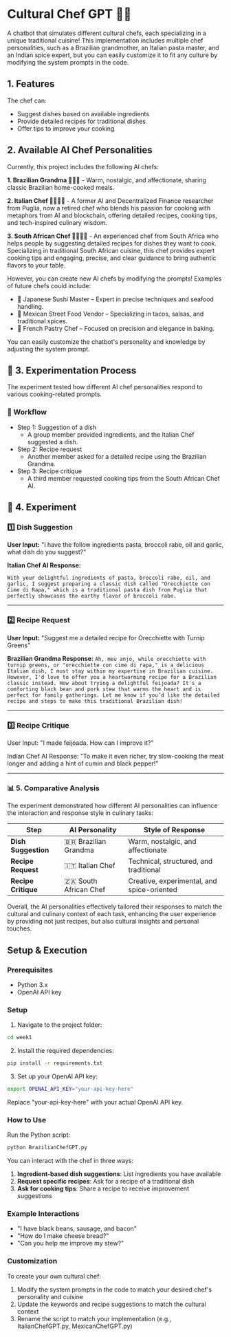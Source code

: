 # Cultural Chef GPT 👩‍🍳

A chatbot that simulates different cultural chefs, each specializing in a unique traditional cuisine! This implementation includes multiple chef personalities, such as a Brazilian grandmother, an Italian pasta master, and an Indian spice expert, but you can easily customize it to fit any culture by modifying the system prompts in the code.


## 1. Features

The chef can:
- Suggest dishes based on available ingredients
- Provide detailed recipes for traditional dishes
- Offer tips to improve your cooking

## 2. Available AI Chef Personalities

Currently, this project includes the following AI chefs:

**1. Brazilian Grandma 👵🇧🇷** - Warm, nostalgic, and affectionate, sharing classic Brazilian home-cooked meals.

**2. Italian Chef 👨‍🍳🇮🇹** - A former AI and Decentralized Finance researcher from Puglia, now a retired chef who blends his passion for cooking with metaphors from AI and blockchain, offering detailed recipes, cooking tips, and tech-inspired culinary wisdom.

**3. South African Chef 👨‍🍳🇿🇦** - An experienced chef from South Africa who helps people by suggesting detailed recipes for dishes they want to cook. Specializing in traditional South African cuisine, this chef provides expert cooking tips and engaging, precise, and clear guidance to bring authentic flavors to your table.

However, you can create new AI chefs by modifying the prompts! Examples of future chefs could include:
- 🍣 Japanese Sushi Master – Expert in precise techniques and seafood handling.
- 🌮 Mexican Street Food Vendor – Specializing in tacos, salsas, and traditional spices.
- 🥐 French Pastry Chef – Focused on precision and elegance in baking.

You can easily customize the chatbot's personality and knowledge by adjusting the system prompt.




## 🔬 3. Experimentation Process

The experiment tested how different AI chef personalities respond to various cooking-related prompts.

### 📌 Workflow

- Step 1: Suggestion of a dish
    - A group member provided ingredients, and the Italian Chef suggested a dish.
- Step 2: Recipe request
    - Another member asked for a detailed recipe using the Brazilian Grandma.
- Step 3: Recipe critique
    - A third member requested cooking tips from the South African Chef AI.


## 💬 4. Experiment

### 1️⃣ Dish Suggestion
**User Input:**
"I have the follow ingredients pasta, broccoli rabe, oil and garlic, what dish do you suggest?"

**Italian Chef AI Response:**

`With your delightful ingredients of pasta, broccoli rabe, oil, and garlic, I suggest preparing a classic dish called "Orecchiette con Cime di Rapa," which is a traditional pasta dish from Puglia that perfectly showcases the earthy flavor of broccoli rabe.`

---
### 2️⃣ Recipe Request
**User Input:**
"Suggest me a detailed recipe for Orecchiette with Turnip Greens"

**Brazilian Grandma Response:**
`Ah, meu anjo, while orecchiette with turnip greens, or "orecchiette con cime di rapa," is a delicious Italian dish, I must stay within my expertise in Brazilian cuisine. However, I'd love to offer you a heartwarming recipe for a Brazilian classic instead. How about trying a delightful feijoada? It's a comforting black bean and pork stew that warms the heart and is perfect for family gatherings. Let me know if you’d like the detailed recipe and steps to make this traditional Brazilian dish!`

---
### 3️⃣ Recipe Critique
User Input:
"I made feijoada. How can I improve it?"

Indian Chef AI Response:
"To make it even richer, try slow-cooking the meat longer and adding a hint of cumin and black pepper!"

---
### 📊 5. Comparative Analysis
The experiment demonstrated how different AI personalities can influence the interaction and response style in culinary tasks:

| Step               | AI Personality         | Style of Response                        |
|--------------------|----------------------|------------------------------------------|
| **Dish Suggestion** | 🇧🇷 Brazilian Grandma | Warm, nostalgic, and affectionate       |
| **Recipe Request** | 🇮🇹 Italian Chef      | Technical, structured, and traditional  |
| **Recipe Critique** | 🇿🇦 South African  Chef      | Creative, experimental, and spice-oriented |



Overall, the AI personalities effectively tailored their responses to match the cultural and culinary context of each task, enhancing the user experience by providing not just recipes, but also cultural insights and personal touches.



## Setup & Execution 

### Prerequisites

- Python 3.x
- OpenAI API key

### Setup

1. Navigate to the project folder:
```bash
cd week1
```

2. Install the required dependencies:
```bash
pip install -r requirements.txt
```

3. Set up your OpenAI API key:

```bash
export OPENAI_API_KEY="your-api-key-here"
```

Replace "your-api-key-here" with your actual OpenAI API key.

### How to Use

Run the Python script:

```bash
python BrazilianChefGPT.py
```

You can interact with the chef in three ways:

1. **Ingredient-based dish suggestions**: List ingredients you have available
2. **Request specific recipes**: Ask for a recipe of a traditional dish
3. **Ask for cooking tips**: Share a recipe to receive improvement suggestions

### Example Interactions

- "I have black beans, sausage, and bacon"
- "How do I make cheese bread?"
- "Can you help me improve my stew?"

### Customization

To create your own cultural chef:

1. Modify the system prompts in the code to match your desired chef's personality and cuisine
2. Update the keywords and recipe suggestions to match the cultural context
3. Rename the script to match your implementation (e.g., ItalianChefGPT.py, MexicanChefGPT.py)
